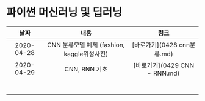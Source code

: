 # 파이썬 머신러닝 및 딥러닝

|    날짜    |                    내용                     |             링크              |
| :--------: | :-----------------------------------------: | :---------------------------: |
| 2020-04-28 | CNN 분류모델 예제 (fashion, kaggle위성사진) |  [바로가기](0428 cnn분류.md)  |
| 2020-04-29 |                CNN, RNN 기초                | [바로가기](0429 CNN ~ RNN.md) |
|            |                                             |                               |
|            |                                             |                               |
|            |                                             |                               |
|            |                                             |                               |
|            |                                             |                               |
|            |                                             |                               |
|            |                                             |                               |

